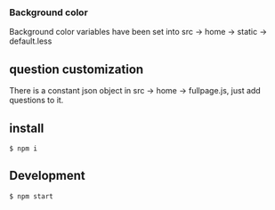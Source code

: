 ### Background color

Background color variables have been set into src -> home -> static -> default.less

## question customization

There is a constant json object in src -> home -> fullpage.js, just add questions to it.


## install
```
$ npm i 
```

## Development

```
$ npm start
```
